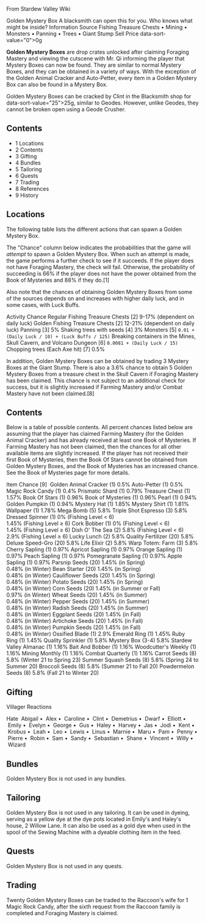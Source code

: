 From Stardew Valley Wiki

Golden Mystery Box A blacksmith can open this for you. Who knows what might be inside? Information Source Fishing Treasure Chests • Mining • Monsters • Panning • Trees • Giant Stump Sell Price data-sort-value="0"&gt;0g

**Golden Mystery Boxes** are drop crates unlocked after claiming Foraging Mastery and viewing the cutscene with Mr. Qi informing the player that Mystery Boxes can now be found. They are similar to normal Mystery Boxes, and they can be obtained in a variety of ways. With the exception of the Golden Animal Cracker and Auto-Petter, every item in a Golden Mystery Box can also be found in a Mystery Box.

Golden Mystery Boxes can be cracked by Clint in the Blacksmith shop for data-sort-value="25"&gt;25g, similar to Geodes. However, unlike Geodes, they cannot be broken open using a Geode Crusher.

## Contents

- 1 Locations
- 2 Contents
- 3 Gifting
- 4 Bundles
- 5 Tailoring
- 6 Quests
- 7 Trading
- 8 References
- 9 History

## Locations

The following table lists the different actions that can spawn a Golden Mystery Box.

The "Chance" column below indicates the probabilities that the game will *attempt* to spawn a Golden Mystery Box. When such an attempt is made, the game performs a further check to see if it succeeds. If the player does not have Foraging Mastery, the check will fail. Otherwise, the probability of succeeding is 66% if the player does not have the power obtained from the Book of Mysteries and 88% if they do.\[1]

Also note that the chances of obtaining Golden Mystery Boxes from some of the sources depends on and increases with higher daily luck, and in some cases, with Luck Buffs.

Activity Chance Regular Fishing Treasure Chests \[2] 9-17% (dependent on daily luck) Golden Fishing Treasure Chests \[2] 12-21% (dependent on daily luck) Panning \[3] 5% Shaking trees with seeds \[4] 3% Monsters \[5] `0.01 + (Daily Luck / 10) + (Luck Buffs / 125)` Breaking containers in the Mines, Skull Cavern, and Volcano Dungeon \[6] `0.0081 + (Daily Luck / 15)` Chopping trees (Each Axe hit) \[7] 0.5%

In addition, Golden Mystery Boxes can be obtained by trading 3 Mystery Boxes at the Giant Stump. There is also a 3.6% chance to obtain 5 Golden Mystery Boxes from a treasure chest in the Skull Cavern if Foraging Mastery has been claimed. This chance is not subject to an additional check for success, but it is slightly increased if Farming Mastery and/or Combat Mastery have not been claimed.\[8]

## Contents

Below is a table of possible contents. All percent chances listed below are assuming that the player has claimed Farming Mastery (for the Golden Animal Cracker) and has already received at least one Book of Mysteries. If Farming Mastery has not been claimed, then the chances for all other available items are slightly increased. If the player has not received their first Book of Mysteries, then the Book Of Stars cannot be obtained from Golden Mystery Boxes, and the Book of Mysteries has an increased chance. See the Book of Mysteries page for more details.

Item Chance \[9]  Golden Animal Cracker (1) 0.5% Auto-Petter (1) 0.5% Magic Rock Candy (1) 0.4% Prismatic Shard (1) 0.79% Treasure Chest (1) 1.57% Book Of Stars (1) 0.96% Book of Mysteries (1) 0.96% Pearl (1) 0.94% Golden Pumpkin (1) 0.94% Mystery Hat (1) 1.85% Mystery Shirt (1) 1.81% Wallpaper (1) 1.78% Mega Bomb (5) 5.8% Triple Shot Espresso (3) 5.8% Dressed Spinner (1) 0% (Fishing Level &lt; 6)  
1.45% (Fishing Level ≥ 6) Cork Bobber (1) 0% (Fishing Level &lt; 6)  
1.45% (Fishing Level ≥ 6) Dish O' The Sea (2) 5.8% (Fishing Level &lt; 6)  
2.9% (Fishing Level ≥ 6) Lucky Lunch (2) 5.8% Quality Fertilizer (20) 5.8% Deluxe Speed-Gro (20) 5.8% Life Elixir (2) 5.8% Warp Totem: Farm (3) 5.8% Cherry Sapling (1) 0.97% Apricot Sapling (1) 0.97% Orange Sapling (1) 0.97% Peach Sapling (1) 0.97% Pomegranate Sapling (1) 0.97% Apple Sapling (1) 0.97% Parsnip Seeds (20) 1.45% (in Spring)  
0.48% (in Winter) Bean Starter (20) 1.45% (in Spring)  
0.48% (in Winter) Cauliflower Seeds (20) 1.45% (in Spring)  
0.48% (in Winter) Potato Seeds (20) 1.45% (in Spring)  
0.48% (in Winter) Corn Seeds (20) 1.45% (in Summer or Fall)  
0.97% (in Winter) Wheat Seeds (20) 1.45% (in Summer)  
0.48% (in Winter) Pepper Seeds (20) 1.45% (in Summer)  
0.48% (in Winter) Radish Seeds (20) 1.45% (in Summer)  
0.48% (in Winter) Eggplant Seeds (20) 1.45% (in Fall)  
0.48% (in Winter) Artichoke Seeds (20) 1.45% (in Fall)  
0.48% (in Winter) Pumpkin Seeds (20) 1.45% (in Fall)  
0.48% (in Winter) Ossified Blade (1) 2.9% Emerald Ring (1) 1.45% Ruby Ring (1) 1.45% Quality Sprinkler (1) 5.8% Mystery Box (3-4) 5.8% Stardew Valley Almanac (1) 1.16% Bait And Bobber (1) 1.16% Woodcutter's Weekly (1) 1.16% Mining Monthly (1) 1.16% Combat Quarterly (1) 1.16% Carrot Seeds (8) 5.8% (Winter 21 to Spring 23) Summer Squash Seeds (8) 5.8% (Spring 24 to Summer 20) Broccoli Seeds (8) 5.8% (Summer 21 to Fall 20) Powdermelon Seeds (8) 5.8% (Fall 21 to Winter 20)

## Gifting

Villager Reactions

Hate  Abigail •  Alex •  Caroline •  Clint •  Demetrius •  Dwarf •  Elliott •  Emily •  Evelyn •  George •  Gus •  Haley •  Harvey •  Jas •  Jodi •  Kent •  Krobus •  Leah •  Leo •  Lewis •  Linus •  Marnie •  Maru •  Pam •  Penny •  Pierre •  Robin •  Sam •  Sandy •  Sebastian •  Shane •  Vincent •  Willy •  Wizard

## Bundles

Golden Mystery Box is not used in any bundles.

## Tailoring

Golden Mystery Box is not used in any tailoring. It can be used in dyeing, serving as a yellow dye at the dye pots located in Emily's and Haley's house, 2 Willow Lane. It can also be used as a gold dye when used in the spool of the Sewing Machine with a dyeable clothing item in the feed.

## Quests

Golden Mystery Box is not used in any quests.

## Trading

Twenty Golden Mystery Boxes can be traded to the Raccoon's wife for 1 Magic Rock Candy, after the sixth request from the Raccoon family is completed and Foraging Mastery is claimed.